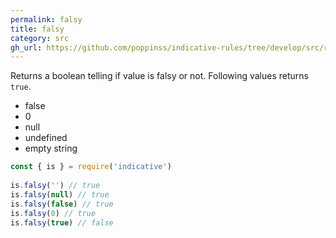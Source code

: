 ```yaml
---
permalink: falsy
title: falsy
category: src
gh_url: https://github.com/poppinss/indicative-rules/tree/develop/src/raw/falsy.ts
---
```


Returns a boolean telling if value is falsy or not. Following
values returns `true`.
 
- false
- 0
- null
- undefined
- empty string
 
```js
const { is } = require('indicative')
 
is.falsy('') // true
is.falsy(null) // true
is.falsy(false) // true
is.falsy(0) // true
is.falsy(true) // false
```